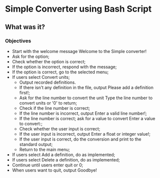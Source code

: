 # Simple Converter using Bash Script

## What was it?
### Objectives
* Start with the welcome message Welcome to the Simple converter!
* Ask for the option;
* Check whether the option is correct;
* If the option is incorrect, respond with the message;
* If the option is correct, go to the selected menu;
* If users select Convert units;
    * Output recorded definitions.
    * If there isn't any definition in the file, output Please add a definition first!;
    * Ask for the line number to convert the unit Type the line number to convert units or '0' to return;
    * Check if the line number is correct;
    * If the line number is incorrect, output Enter a valid line number!;
    * If the line number is correct; ask for a value to convert Enter a value to convert:;
    * Check whether the user input is correct;
    * If the user input is incorrect, output Enter a float or integer value!;
    * If the user input is correct, do the conversion and print to the standard output;
    * Return to the main menu;
* If users select Add a definition, do as implemented;
* If users select Delete a definition, do as implemented;
* Continue until users enter quit or 0;
* When users want to quit, output Goodbye!
